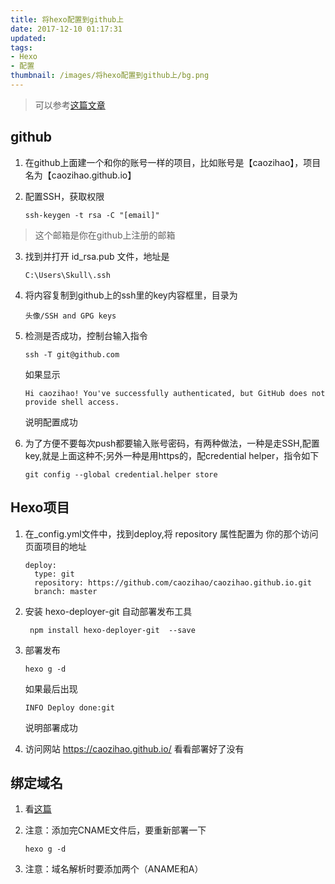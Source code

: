 ```yaml
---
title: 将hexo配置到github上
date: 2017-12-10 01:17:31
updated:
tags:
- Hexo
- 配置
thumbnail: /images/将hexo配置到github上/bg.png
---
```

>  可以参考[这篇文章](https://www.cnblogs.com/liuxianan/p/build-blog-website-by-hexo-github.html)

## github

1.  在github上面建一个和你的账号一样的项目，比如账号是【caozihao】，项目名为【caozihao.github.io】

2.  配置SSH，获取权限
    
        ssh-keygen -t rsa -C "[email]"

>   这个邮箱是你在github上注册的邮箱

3.  找到并打开 id_rsa.pub 文件，地址是
    
        C:\Users\Skull\.ssh

4.  将内容复制到github上的ssh里的key内容框里，目录为
    
        头像/SSH and GPG keys

5.  检测是否成功，控制台输入指令
    
        ssh -T git@github.com
    
    如果显示

        Hi caozihao! You've successfully authenticated, but GitHub does not provide shell access.
    
    说明配置成功

6.  为了方便不要每次push都要输入账号密码，有两种做法，一种是走SSH,配置key,就是上面这种不;另外一种是用https的，配credential helper，指令如下
    
        git config --global credential.helper store

##  Hexo项目
1.  在_config.yml文件中，找到deploy,将 repository 属性配置为 你的那个访问页面项目的地址
    
        deploy:
          type: git
          repository: https://github.com/caozihao/caozihao.github.io.git
          branch: master

2.  安装 hexo-deployer-git  自动部署发布工具
    
         npm install hexo-deployer-git  --save

3.  部署发布
    
        hexo g -d
    
    如果最后出现

        INFO Deploy done:git
        
    说明部署成功
    
4.  访问网站 https://caozihao.github.io/ 看看部署好了没有
    

##  绑定域名

1.  看[这篇](http://blog.csdn.net/u011976726/article/details/78217467)

2.  注意：添加完CNAME文件后，要重新部署一下
        
        hexo g -d

3.  注意：域名解析时要添加两个（ANAME和A）